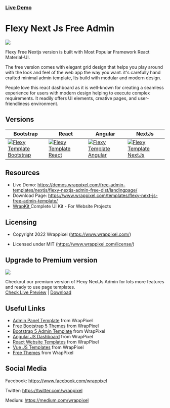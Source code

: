 <!-- # flexy-bootstrap-lite-- >
<!-- Heading of Template -->
<h3><a href="https://flexy-mui-nextjs-free.netlify.app/">Live Demo</a></h3>
<h1>
  Flexy Next Js Free Admin
</h1>

<!-- Main image of Template -->
<a target="_blank" href="https://www.wrappixel.com/templates/flexy-next-js-free-admin-template/">
  <img src="https://www.wrappixel.com/wp-content/uploads/edd/2022/01/flexy-nextjs-free.jpg" />
</a>

<!-- Description of Template -->
<p>
 Flexy Free Nextjs version is built with Most Popular Framework React Material-UI.

The free version comes with elegant grid design that helps you play around with the look and feel of the web app the way you want. it's carefully hand crafted minimal admin template, Its build with modular and modern design.

People love this react dashboard as it is well-known for creating a seamless experience for users with modern design helping to execute complex requirements. It readily offers UI elements, creative pages, and user-friendliness environment.
</p>

<!-- <h4><a href="https://wrappixel.com/demos/free-admin-templates/xtreme-admin-lite/xtreme-html/ltr/index.html">Free Version Demo Link</a></h4> -->

<!-- ## Pro Version -->

<!-- <a href="https://www.wrappixel.com/templates/xtremeadmin/"><img src="https://www.wrappixel.com/wp-content/uploads/2019/01/xtreme-admin-bootstrap-nw-1.jpg"/></a><br/>
<h4><a href="https://www.wrappixel.com/demos/admin-templates/xtreme-admin/html/ltr/index.html">Demo</a></h4> -->

<!-- Versions of Template -->
<h2><a id="user-content-versions" class="anchor" aria-hidden="true" href="#versions"></a>Versions</h2>
<table>
<thead>
<tr>
<th>Bootstrap</th>
<th>React</th>
<th>Angular</th>
<th>NextJs</th>
</tr>
</thead>
<tbody>
<tr>
<td>
  <a href="https://www.wrappixel.com/templates/flexy-bootstrap-admin-template/" rel="nofollow" width="150px">
    <img src="https://www.wrappixel.com/wp-content/uploads/edd/2021/05/flexy.jpg" alt="Flexy Template  Bootstrap" style="max-width:150px;">
  </a>
</td>
<td>
  <a href="https://www.wrappixel.com/templates/flexy-react-material-dashboard-admin/" rel="nofollow" width="150px">
    <img src="https://www.wrappixel.com/wp-content/uploads/edd/2021/07/flexy-react-admin.jpg" alt="Flexy Template  React" style="max-width:150px;">
  </a>
</td>
      <td>
  <a href="https://www.wrappixel.com/templates/flexy-material-angular-admin/" rel="nofollow" width="150px">
    <img src="https://www.wrappixel.com/wp-content/uploads/2022/03/flexy-angular-pro.jpg" alt="Flexy Template  Angular" style="max-width:150px;">
  </a>
</td>
  <td>
  <a href="https://www.wrappixel.com/templates/flexy-nextjs-dashboard-material-ui/" rel="nofollow" width="150px">
    <img src="https://www.wrappixel.com/wp-content/uploads/edd/2022/04/nextjs-flexy.jpg" alt="Flexy Template  NextJs" style="max-width:150px;">
  </a>
</td>
</tr>
</tbody>
</table>

<!-- Resources of Template -->
<h2>Resources</h2>
<ul>
<li>  
  Live Demo: <a href="https://demos.wrappixel.com/free-admin-templates/nextjs/flexy-nextjs-admin-free-dist/landingpage/" rel="nofollow">https://demos.wrappixel.com/free-admin-templates/nextjs/flexy-nextjs-admin-free-dist/landingpage/</a>
</li>
<li>
    Download Page: <a href="https://www.wrappixel.com/templates/flexy-next-js-free-admin-template/" rel="nofollow">
  https://www.wrappixel.com/templates/flexy-next-js-free-admin-template/</a>
</li>
<li>
    <a href="https://www.wrappixel.com/templates/wrapkit/#demos" rel="nofollow">WrapKit </a>Complete UI Kit - For Website Projects
</li>
</ul>

<!-- Licensing of Template -->
<h2>Licensing</h2>
<ul>
  <li>
    <p>Copyright 2022 Wrappixel (<a href="https://www.wrappixel.com/" rel="nofollow">https://www.wrappixel.com/</a>)</p>
  </li>
  <li>
    <p>Licensed under MIT (<a href="https://www.wrappixel.com/license/">https://www.wrappixel.com/license/</a>)</p>
  </li>
</ul>


<!-- Upgrade to Premium version of Template -->
<h2>Upgrade to Premium version</h2>
<a target="_blank" href="https://www.wrappixel.com/templates/flexy-nextjs-dashboard-material-ui/">
  <img src="https://www.wrappixel.com/wp-content/uploads/edd/2022/04/nextjs-flexy.jpg" />
</a>
<p>
   Checkout our premium version of Flexy NextJs Admin for lots more features and ready to use page templates.<br>
   <a href="https://flexy-next-js-dashboard.vercel.app/dashboards/dashboard1">Check Live Preview</a> | <a href="https://www.wrappixel.com/templates/flexy-nextjs-dashboard-material-ui/">Download</a>
</p>

<!-- Useful Links of Template -->
<h2>Useful Links</h2>
<ul>
<li><a href="https://www.wrappixel.com/templates/category/admin-template/">Admin Panel Template</a> from WrapPixel</li>
<li><a href="https://www.wrappixel.com/">Free Bootstrap 5 Themes</a> from WrapPixel</li>
<li><a href="https://www.wrappixel.com/templates/category/bootstrap-admin-templates/">Bootstrap 5 Admin Template</a> from WrapPixel</li>
<li><a href="https://www.wrappixel.com/templates/category/angular-templates/">Angular JS Dashboard</a> from WrapPixel</li>
<li><a href="https://www.wrappixel.com/templates/category/react-templates/">React Website Templates</a> from WrapPixel</li>
<li><a href="https://www.wrappixel.com/templates/category/vuejs-templates/">Vue JS Templates</a> from WrapPixel</li>
<li><a href="https://www.wrappixel.com/templates/category/free-templates/">Free Themes</a> from WrapPixel</li>
</ul>

<!-- Social Media of Wrappixel -->
<h2>Social Media</h2>
<p>Facebook: <a href="https://www.facebook.com/wrappixel">https://www.facebook.com/wrappixel</a></p>
<p>Twitter: <a href="https://twitter.com/wrappixel">https://twitter.com/wrappixel</a></p>
<p>Medium: <a href="https://medium.com/wrappixel">https://medium.com/wrappixel</a></p>
